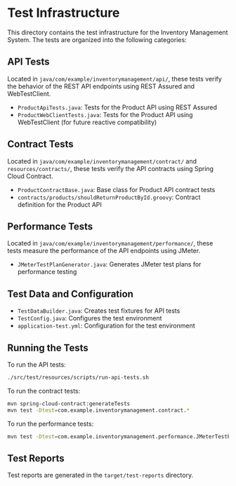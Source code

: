 # Test Infrastructure

This directory contains the test infrastructure for the Inventory Management System. The tests are organized into the following categories:

## API Tests

Located in `java/com/example/inventorymanagement/api/`, these tests verify the behavior of the REST API endpoints using REST Assured and WebTestClient.

- `ProductApiTests.java`: Tests for the Product API using REST Assured
- `ProductWebClientTests.java`: Tests for the Product API using WebTestClient (for future reactive compatibility)

## Contract Tests

Located in `java/com/example/inventorymanagement/contract/` and `resources/contracts/`, these tests verify the API contracts using Spring Cloud Contract.

- `ProductContractBase.java`: Base class for Product API contract tests
- `contracts/products/shouldReturnProductById.groovy`: Contract definition for the Product API

## Performance Tests

Located in `java/com/example/inventorymanagement/performance/`, these tests measure the performance of the API endpoints using JMeter.

- `JMeterTestPlanGenerator.java`: Generates JMeter test plans for performance testing

## Test Data and Configuration

- `TestDataBuilder.java`: Creates test fixtures for API tests
- `TestConfig.java`: Configures the test environment
- `application-test.yml`: Configuration for the test environment

## Running the Tests

To run the API tests:

```bash
./src/test/resources/scripts/run-api-tests.sh
```

To run the contract tests:

```bash
mvn spring-cloud-contract:generateTests
mvn test -Dtest=com.example.inventorymanagement.contract.*
```

To run the performance tests:

```bash
mvn test -Dtest=com.example.inventorymanagement.performance.JMeterTestPlanGenerator
```

## Test Reports

Test reports are generated in the `target/test-reports` directory. 